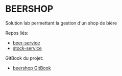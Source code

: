 # BEERSHOP

Solution lab permettant la gestion d'un shop de bière

Repos liés:
- [beer-service](https://github.com/sebChevre/beer-service)
- [stock-service](https://github.com/sebChevre/stock-service)

GitBook du projet:
- [beershop GitBook](https://seb-chevre.gitbook.io/beershop/)

